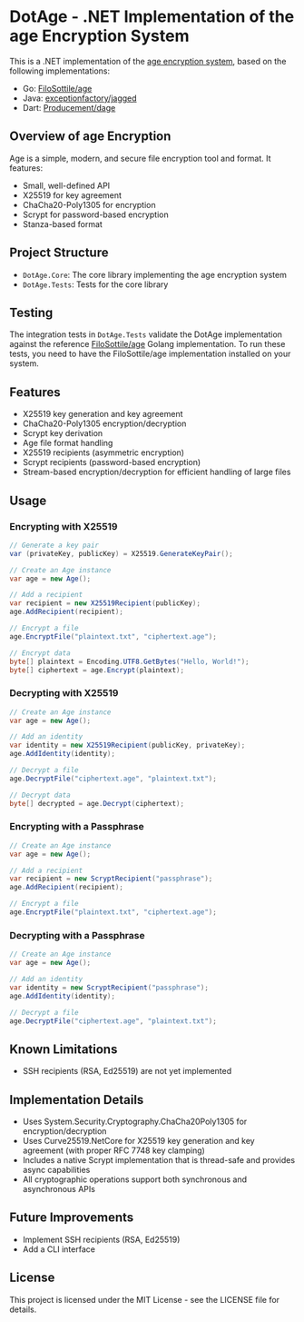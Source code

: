 # DotAge - .NET Implementation of the age Encryption System

This is a .NET implementation of the [age encryption system](https://age-encryption.org/), based on the following
implementations:

- Go: [FiloSottile/age](https://github.com/FiloSottile/age/tree/v1.2.1)
- Java: [exceptionfactory/jagged](https://github.com/exceptionfactory/jagged)
- Dart: [Producement/dage](https://github.com/Producement/dage)

## Overview of age Encryption

Age is a simple, modern, and secure file encryption tool and format. It features:

- Small, well-defined API
- X25519 for key agreement
- ChaCha20-Poly1305 for encryption
- Scrypt for password-based encryption
- Stanza-based format

## Project Structure

- `DotAge.Core`: The core library implementing the age encryption system
- `DotAge.Tests`: Tests for the core library

## Testing

The integration tests in `DotAge.Tests` validate the DotAge implementation against the
reference [FiloSottile/age](https://github.com/FiloSottile/age) Golang implementation. To run these tests, you need to
have the FiloSottile/age implementation installed on your system.

## Features

- X25519 key generation and key agreement
- ChaCha20-Poly1305 encryption/decryption
- Scrypt key derivation
- Age file format handling
- X25519 recipients (asymmetric encryption)
- Scrypt recipients (password-based encryption)
- Stream-based encryption/decryption for efficient handling of large files

## Usage

### Encrypting with X25519

```csharp
// Generate a key pair
var (privateKey, publicKey) = X25519.GenerateKeyPair();

// Create an Age instance
var age = new Age();

// Add a recipient
var recipient = new X25519Recipient(publicKey);
age.AddRecipient(recipient);

// Encrypt a file
age.EncryptFile("plaintext.txt", "ciphertext.age");

// Encrypt data
byte[] plaintext = Encoding.UTF8.GetBytes("Hello, World!");
byte[] ciphertext = age.Encrypt(plaintext);
```

### Decrypting with X25519

```csharp
// Create an Age instance
var age = new Age();

// Add an identity
var identity = new X25519Recipient(publicKey, privateKey);
age.AddIdentity(identity);

// Decrypt a file
age.DecryptFile("ciphertext.age", "plaintext.txt");

// Decrypt data
byte[] decrypted = age.Decrypt(ciphertext);
```

### Encrypting with a Passphrase

```csharp
// Create an Age instance
var age = new Age();

// Add a recipient
var recipient = new ScryptRecipient("passphrase");
age.AddRecipient(recipient);

// Encrypt a file
age.EncryptFile("plaintext.txt", "ciphertext.age");
```

### Decrypting with a Passphrase

```csharp
// Create an Age instance
var age = new Age();

// Add an identity
var identity = new ScryptRecipient("passphrase");
age.AddIdentity(identity);

// Decrypt a file
age.DecryptFile("ciphertext.age", "plaintext.txt");
```

## Known Limitations

- SSH recipients (RSA, Ed25519) are not yet implemented

## Implementation Details

- Uses System.Security.Cryptography.ChaCha20Poly1305 for encryption/decryption
- Uses Curve25519.NetCore for X25519 key generation and key agreement (with proper RFC 7748 key clamping)
- Includes a native Scrypt implementation that is thread-safe and provides async capabilities
- All cryptographic operations support both synchronous and asynchronous APIs

## Future Improvements

- Implement SSH recipients (RSA, Ed25519)
- Add a CLI interface

## License

This project is licensed under the MIT License - see the LICENSE file for details.
